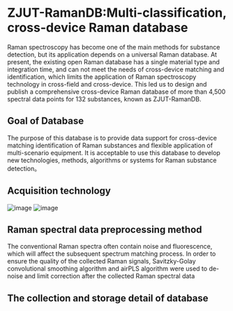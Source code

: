 # ZJUT-RamanDB:Multi-classification, cross-device Raman database
Raman spectroscopy has become one of the main methods for substance detection, but its application depends on a universal Raman database. At present, the existing open Raman database has a single material type and integration time, and can not meet the needs of cross-device matching and identification, which limits the application of Raman spectroscopy technology in cross-field and cross-device. This led us to design and publish a comprehensive cross-device Raman database of more than 4,500 spectral data points for 132 substances, known as ZJUT-RamanDB.
## Goal of Database
The purpose of this database is to provide data support for cross-device matching identification of Raman substances and flexible application of multi-scenario equipment. It is acceptable to use this database to develop new technologies, methods, algorithms or systems for Raman substance detection。
## Acquisition technology
![image](https://github.com/user-attachments/assets/b2f0a12c-bfec-4a0e-a324-fc2b5e10f881)
![image](https://github.com/user-attachments/assets/cccd87b8-1d3c-4088-97c5-08fe0c065514)
## Raman spectral data preprocessing method
The conventional Raman spectra often contain noise and fluorescence, which will affect the subsequent spectrum matching process. In order to ensure the quality of the collected Raman signals, Savitzky-Golay convolutional smoothing algorithm and airPLS algorithm were used to de-noise and limit correction after the collected Raman spectral data
## The collection and storage detail of database
